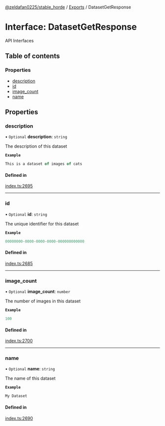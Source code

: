 [@zeldafan0225/stable_horde](../README.md) / [Exports](../modules.md) / DatasetGetResponse

# Interface: DatasetGetResponse

API Interfaces

## Table of contents

### Properties

- [description](DatasetGetResponse.md#description)
- [id](DatasetGetResponse.md#id)
- [image\_count](DatasetGetResponse.md#image_count)
- [name](DatasetGetResponse.md#name)

## Properties

### description

• `Optional` **description**: `string`

The description of this dataset

**`Example`**

```ts
This is a dataset of images of cats
```

#### Defined in

[index.ts:2695](https://github.com/ZeldaFan0225/stable_horde/blob/3b7418e/index.ts#L2695)

___

### id

• `Optional` **id**: `string`

The unique identifier for this dataset

**`Example`**

```ts
00000000-0000-0000-0000-000000000000
```

#### Defined in

[index.ts:2685](https://github.com/ZeldaFan0225/stable_horde/blob/3b7418e/index.ts#L2685)

___

### image\_count

• `Optional` **image\_count**: `number`

The number of images in this dataset

**`Example`**

```ts
100
```

#### Defined in

[index.ts:2700](https://github.com/ZeldaFan0225/stable_horde/blob/3b7418e/index.ts#L2700)

___

### name

• `Optional` **name**: `string`

The name of this dataset

**`Example`**

```ts
My Dataset
```

#### Defined in

[index.ts:2690](https://github.com/ZeldaFan0225/stable_horde/blob/3b7418e/index.ts#L2690)
